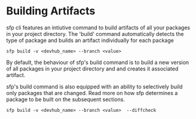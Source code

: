 # Building Artifacts

sfp cli features an intiutive command to build artifacts of all your packages in your project directory.  The 'build' command automatically detects the type of package and builds an artifact individually for each package&#x20;

```
sfp build -v <devhub_name> --branch <value> 
```

By default, the behaviour of sfp's build command is to build a new version of all packages in your project directory and and creates it associated artifact. &#x20;

sfp's build command  is also equipped with an ability to selectively build only packages that are changed. Read more on how sfp determines a package to be built on the subsequent sections.

```
sfp build -v <devhub_name> --branch <value>  --diffcheck
```









